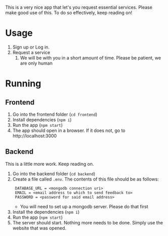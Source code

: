 This is a very nice app that let's you request essential services.
Please make good use of this. To do so effectively, keep reading on!

# Usage
1. Sign up or Log in.
2. Request a service
   1. We will be with you in a short amount of time. Please be patient, we are only human

# Running
## Frontend
1. Go into the frontend folder (`cd frontend`)
2. Install dependencies (`npm i`)
3. Run the app (`npm start`)
4. The app should open in a browser. If it does not, go to http://localhost:3000

## Backend
This is a little more work. Keep reading on.
1. Go into the backend folder (`cd backend`)
2. Create a file called `.env`. The contents of this file should be as follows:
   ```
    DATABASE_URL = <mongodb connection uri>
    EMAIL = <email address to which to send feedback to>
    PASSWORD = <password for said email address>
   ```
   - You will need to set up a mongodb server. Please do that first
3. Install the dependencies (`npm i`)
4. Run the app (`npm start`)
5. The server should start. Nothing more needs to be done. Simply use the website that was opened.
